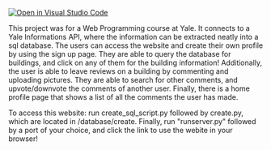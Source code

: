 [![Open in Visual Studio Code](https://classroom.github.com/assets/open-in-vscode-c66648af7eb3fe8bc4f294546bfd86ef473780cde1dea487d3c4ff354943c9ae.svg)](https://classroom.github.com/online_ide?assignment_repo_id=8937146&assignment_repo_type=AssignmentRepo)
 
This project was for a Web Programming course at Yale. It connects to a Yale Informations API, where the information can be extracted neatly into a sql database. The users can access the website and create their own profile by using the sign up page. They are able to query the database for buildings, and click on any of them for the building information! Additionally, the user is able to leave reviews on a building by commenting and uploading pictures. They are able to search for other comments, and upvote/downvote the comments of another user. Finally, there is a home profile page that shows a list of all the comments the user has made.

To access this website: run create_sql_script.py followed by create.py, which are located in /database/create. Finally, run "runserver.py" followed by a port of your choice, and click the link to use the webite in your browser!
